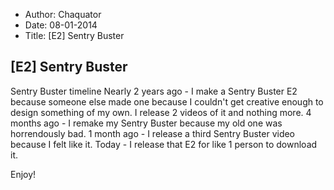 - Author: Chaquator
- Date: 08-01-2014
- Title: [E2] Sentry Buster

## [E2] Sentry Buster

Sentry Buster timeline
Nearly 2 years ago - I make a Sentry Buster E2 because someone else made one because I couldn't get creative enough to design something of my own. I release 2 videos of it and nothing more.
4 months ago - I remake my Sentry Buster because my old one was horrendously bad.
1 month ago - I release a third Sentry Buster video because I felt like it.
Today - I release that E2 for like 1 person to download it.

Enjoy!

